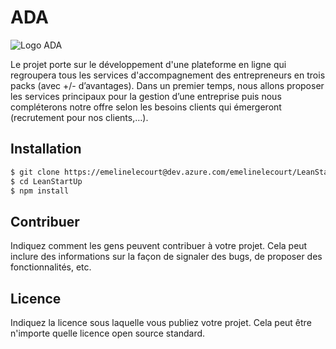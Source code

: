 # ADA

![Logo ADA](lien_vers_logo.png)

Le projet porte sur le développement d'une plateforme en ligne qui regroupera tous les services d'accompagnement des entrepreneurs en trois packs (avec +/- d’avantages). Dans un premier temps, nous allons proposer les services principaux pour la gestion d’une entreprise puis nous compléterons notre offre selon les besoins clients qui émergeront (recrutement pour nos clients,…).

## Installation
```bash
$ git clone https://emelinelecourt@dev.azure.com/emelinelecourt/LeanStartUp/_git/LeanStartUp
$ cd LeanStartUp
$ npm install
```

## Contribuer

Indiquez comment les gens peuvent contribuer à votre projet. Cela peut inclure des informations sur la façon de signaler des bugs, de proposer des fonctionnalités, etc.

## Licence

Indiquez la licence sous laquelle vous publiez votre projet. Cela peut être n'importe quelle licence open source standard.